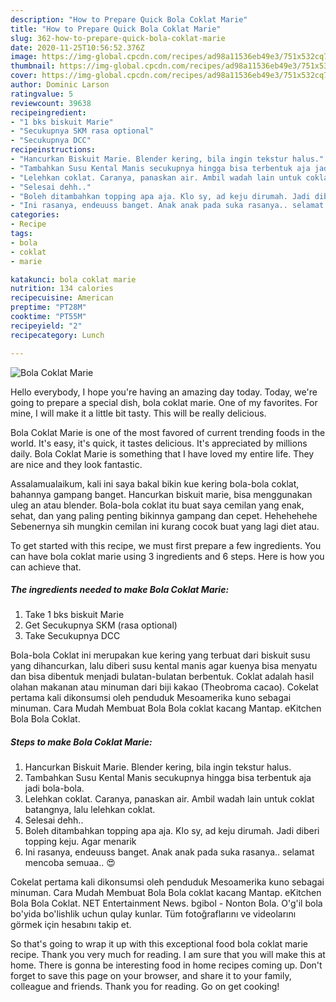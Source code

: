 ```yaml
---
description: "How to Prepare Quick Bola Coklat Marie"
title: "How to Prepare Quick Bola Coklat Marie"
slug: 362-how-to-prepare-quick-bola-coklat-marie
date: 2020-11-25T10:56:52.376Z
image: https://img-global.cpcdn.com/recipes/ad98a11536eb49e3/751x532cq70/bola-coklat-marie-foto-resep-utama.jpg
thumbnail: https://img-global.cpcdn.com/recipes/ad98a11536eb49e3/751x532cq70/bola-coklat-marie-foto-resep-utama.jpg
cover: https://img-global.cpcdn.com/recipes/ad98a11536eb49e3/751x532cq70/bola-coklat-marie-foto-resep-utama.jpg
author: Dominic Larson
ratingvalue: 5
reviewcount: 39638
recipeingredient:
- "1 bks biskuit Marie"
- "Secukupnya SKM rasa optional"
- "Secukupnya DCC"
recipeinstructions:
- "Hancurkan Biskuit Marie. Blender kering, bila ingin tekstur halus."
- "Tambahkan Susu Kental Manis secukupnya hingga bisa terbentuk aja jadi bola-bola."
- "Lelehkan coklat. Caranya, panaskan air. Ambil wadah lain untuk coklat batangnya, lalu lelehkan coklat."
- "Selesai dehh.."
- "Boleh ditambahkan topping apa aja. Klo sy, ad keju dirumah. Jadi diberi topping keju. Agar menarik"
- "Ini rasanya, endeuuss banget. Anak anak pada suka rasanya.. selamat mencoba semuaa.. 😍"
categories:
- Recipe
tags:
- bola
- coklat
- marie

katakunci: bola coklat marie 
nutrition: 134 calories
recipecuisine: American
preptime: "PT28M"
cooktime: "PT55M"
recipeyield: "2"
recipecategory: Lunch

---
```



![Bola Coklat Marie](https://img-global.cpcdn.com/recipes/ad98a11536eb49e3/751x532cq70/bola-coklat-marie-foto-resep-utama.jpg)

Hello everybody, I hope you're having an amazing day today. Today, we're going to prepare a special dish, bola coklat marie. One of my favorites. For mine, I will make it a little bit tasty. This will be really delicious.

Bola Coklat Marie is one of the most favored of current trending foods in the world. It's easy, it's quick, it tastes delicious. It's appreciated by millions daily. Bola Coklat Marie is something that I have loved my entire life. They are nice and they look fantastic.

Assalamualaikum, kali ini saya bakal bikin kue kering bola-bola coklat, bahannya gampang banget. Hancurkan biskuit marie, bisa menggunakan uleg an atau blender. Bola-bola coklat itu buat saya cemilan yang enak, sehat, dan yang paling penting bikinnya gampang dan cepet. Hehehehehe Sebenernya sih mungkin cemilan ini kurang cocok buat yang lagi diet atau.


To get started with this recipe, we must first prepare a few ingredients. You can have bola coklat marie using 3 ingredients and 6 steps. Here is how you can achieve that.

<!--inarticleads1-->

##### The ingredients needed to make Bola Coklat Marie:

1. Take 1 bks biskuit Marie
1. Get Secukupnya SKM (rasa optional)
1. Take Secukupnya DCC


Bola-bola Coklat ini merupakan kue kering yang terbuat dari biskuit susu yang dihancurkan, lalu diberi susu kental manis agar kuenya bisa menyatu dan bisa dibentuk menjadi bulatan-bulatan berbentuk. Coklat adalah hasil olahan makanan atau minuman dari biji kakao (Theobroma cacao). Cokelat pertama kali dikonsumsi oleh penduduk Mesoamerika kuno sebagai minuman. Cara Mudah Membuat Bola Bola coklat kacang Mantap. eKitchen Bola Bola Coklat. 

<!--inarticleads2-->

##### Steps to make Bola Coklat Marie:

1. Hancurkan Biskuit Marie. Blender kering, bila ingin tekstur halus.
1. Tambahkan Susu Kental Manis secukupnya hingga bisa terbentuk aja jadi bola-bola.
1. Lelehkan coklat. Caranya, panaskan air. Ambil wadah lain untuk coklat batangnya, lalu lelehkan coklat.
1. Selesai dehh..
1. Boleh ditambahkan topping apa aja. Klo sy, ad keju dirumah. Jadi diberi topping keju. Agar menarik
1. Ini rasanya, endeuuss banget. Anak anak pada suka rasanya.. selamat mencoba semuaa.. 😍


Cokelat pertama kali dikonsumsi oleh penduduk Mesoamerika kuno sebagai minuman. Cara Mudah Membuat Bola Bola coklat kacang Mantap. eKitchen Bola Bola Coklat. NET Entertainment News. bgibol - Nonton Bola. O&#39;g&#39;il bola bo&#39;yida bo&#39;lishlik uchun qulay kunlar. Tüm fotoğraflarını ve videolarını görmek için hesabını takip et. 

So that's going to wrap it up with this exceptional food bola coklat marie recipe. Thank you very much for reading. I am sure that you will make this at home. There is gonna be interesting food in home recipes coming up. Don't forget to save this page on your browser, and share it to your family, colleague and friends. Thank you for reading. Go on get cooking!
